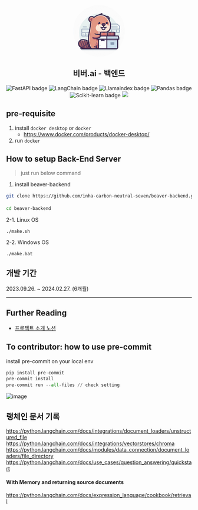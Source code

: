 <div align="center">
  <br>
<p align="center" width="100%">
    <img src="docs/images/logo.png" alt="beaver icon" style="width: 140px; height:140px; display: block; margin: auto; border-radius: 80%;">
</p>
  
  <h2>비버.ai - 백엔드</h2></hr>
  <p align="center">
    <img src="https://img.shields.io/badge/FastAPI-009688?style=flat-square&logo=FastAPI&logoColor=white" alt="FastAPI badge">
    <img src="https://img.shields.io/badge/LangChain-339933?style=flat-square&logo=GitHub&logoColor=white" alt="LangChain badge">
    <img src="https://img.shields.io/badge/LlamaIndex-618AFB?style=flat-square&logo=GitHub&logoColor=white" alt="Llamaindex badge">
    <img src="https://img.shields.io/badge/pandas-%23150458.svg?style=flat-square&logo=pandas&logoColor=white" alt="Pandas badge">
    <img src="https://img.shields.io/badge/scikit--learn-%23F7931E.svg?style=flat-square&logo=scikit-learn&logoColor=white" alt="Scikit-learn badge">
    <img src="https://img.shields.io/badge/Docker-2496ED?style=flat-square&logo=Docker&logoColor=white"/>
</div>

## pre-requisite
1. install `docker desktop` or `docker`
    - https://www.docker.com/products/docker-desktop/  
2. run `docker`

## How to setup Back-End Server
> just run below command

1. install beaver-backend
```bash
git clone https://github.com/inha-carbon-neutral-seven/beaver-backend.git

cd beaver-backend
```
2-1. Linux OS
```
./make.sh
```
2-2. Windows OS
```
./make.bat
```


## 개발 기간

2023.09.26. ~ 2024.02.27. (6개월)

---
## Further Reading

* [프로젝트 소개 노션](https://kangmoonseo.notion.site/ai-878925e8f8084fff81b170a4afddccae?pvs=4)









<!--
## todo

- [ ] https // https://nginxproxymanager.com/
- [x] 린트 적용 ( ci cd ), precommit -> pre-commit-config.yaml 만들기
- [x] cicd 구축
- [x] 학교에 서버 설치 후 ddns 연결
- [x] 테스트 코드 작성
-->

## To contributor: how to use pre-commit

install pre-commit on your local env

```python
pip install pre-commit
pre-commit install
pre-commit run --all-files // check setting 
```

![image](https://github.com/inha-carbon-neutral-seven/beaver-web-server/assets/80192345/18b3f95b-0199-4c4d-9c2d-f01b0ebe4f8b)


## 랭체인 문서 기록
https://python.langchain.com/docs/integrations/document_loaders/unstructured_file
https://python.langchain.com/docs/integrations/vectorstores/chroma
https://python.langchain.com/docs/modules/data_connection/document_loaders/file_directory
https://python.langchain.com/docs/use_cases/question_answering/quickstart

#### With Memory and returning source documents 
https://python.langchain.com/docs/expression_language/cookbook/retrieval